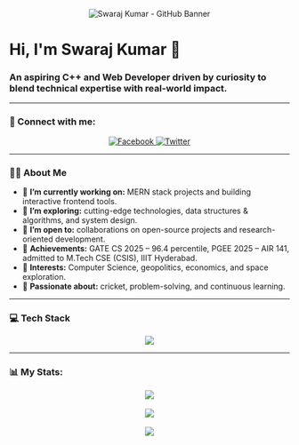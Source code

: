<p align="center">
  <img src="https://raw.githubusercontent.com/devSouvik/devSouvik/master/profile-banner.png" alt="Swaraj Kumar - GitHub Banner">
</p>

# Hi, I'm Swaraj Kumar 👋

### An aspiring C++ and Web Developer driven by curiosity to blend technical expertise with real-world impact.

---

### 🤝 Connect with me:
<p align="center">
  <a href="https://www.facebook.com/swarajkraryan.raj" target="_blank">
    <img src="https://img.shields.io/badge/Facebook-1877F2?style=for-the-badge&logo=facebook&logoColor=white" alt="Facebook">
  </a>
  <a href="https://x.com/SWARAJK91997166" target="_blank">
    <img src="https://img.shields.io/badge/Follow-SWARAJK91997166-000000?style=for-the-badge&logo=x" alt="Twitter">
  </a>
  </p>

---

### 🙋‍♂️ About Me

- 🔭 **I’m currently working on:** MERN stack projects and building interactive frontend tools.
- 🌱 **I’m exploring:** cutting-edge technologies, data structures & algorithms, and system design.
- 👯 **I’m open to:** collaborations on open-source projects and research-oriented development.
- 🎯 **Achievements:** GATE CS 2025 – 96.4 percentile, PGEE 2025 – AIR 141, admitted to M.Tech CSE (CSIS), IIIT Hyderabad.
- 📘 **Interests:** Computer Science, geopolitics, economics, and space exploration.
- 🏏 **Passionate about:** cricket, problem-solving, and continuous learning.

---

### 💻 Tech Stack

<p align="center">
  <a href="https://skillicons.dev">
    <img src="https://skillicons.dev/icons?i=cpp,c,js,html,css,react,nodejs,git,github,vscode,ubuntu&perline=6" />
  </a>
</p>

---

### 📊 My Stats:

<p align="center">
  <a href="https://git.io/streak-stats">
    <img align="center" src="https://streak-stats.demolab.com/?user=swarajkumar001&theme=radical&hide_border=true&date_format=j%20M%5B%20Y%5D" />
  </a>
  <br><br>
  <a href="https://github.com/anuraghazra/github-readme-stats">
    <img align="center" src="https://github-readme-stats.vercel.app/api?username=swarajkumar001&show_icons=true&theme=radical&rank_icon=github" />
  </a>
  <br><br>
  <a href="https://leetcode.com/u/swaraj2416/">
    <img align="center" src="https://leetcard.jacoblin.cool/swaraj2416?theme=dark&ext=heatmap" />
  </a>
</p>
